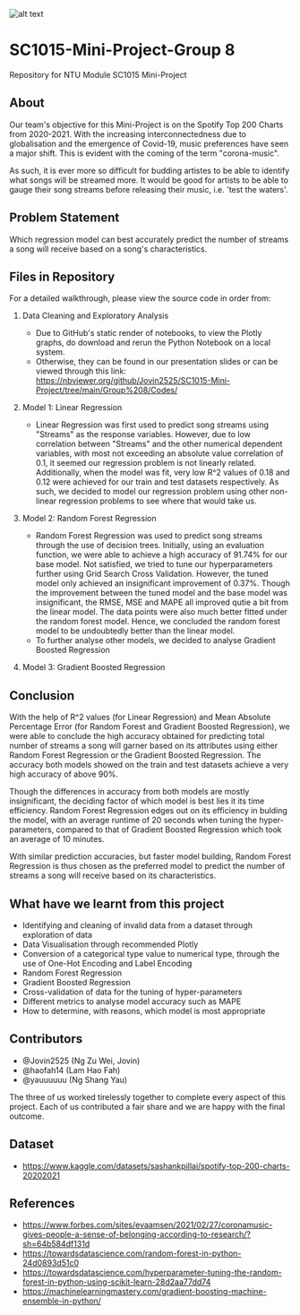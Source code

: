 ![alt text](https://storage.googleapis.com/pr-newsroom-wp/1/2020/03/Header.png)

# SC1015-Mini-Project-Group 8
Repository for NTU Module SC1015 Mini-Project

## About
Our team's objective for this Mini-Project is on the Spotify Top 200 Charts from 2020-2021. With the increasing interconnectedness due to globalisation and the emergence of Covid-19, music preferences have seen a major shift. This is evident with the coming of the term "corona-music". 

As such, it is ever more so difficult for budding artistes to be able to identify what songs will be streamed more. It would be good for artists to be able to gauge their song streams before releasing their music, i.e. 'test the waters'.

## Problem Statement
Which regression model can best accurately predict the number of streams a song will receive based on a song's characteristics.

## Files in Repository
For a  detailed walkthrough, please view the source code in order from:
1. Data Cleaning and Exploratory Analysis

   - Due to GitHub's static render of notebooks, to view the Plotly graphs, do download and rerun the Python Notebook on a local system. 
   - Otherwise, they can be found in our presentation slides or can be viewed through this link: https://nbviewer.org/github/Jovin2525/SC1015-Mini-Project/tree/main/Group%208/Codes/
   
2. Model 1: Linear Regression

   - Linear Regression was first used to predict song streams using "Streams" as the response variables. However, due to low correlation between "Streams" and the other numerical dependent variables, with most not exceeding an absolute value correlation of 0.1, it seemed our regression problem is not linearly related. Additionally, when the model was fit, very low R^2 values of 0.18 and 0.12 were achieved for our train and test datasets respectively. As such, we decided to model our regression problem using other non-linear regression problems to see where that would take us.

3. Model 2: Random Forest Regression
   - Random Forest Regression was used to predict song streams through the use of decision trees. Initially, using an evaluation function,  we were able to achieve a high accuracy of 91.74% for our base model. Not satisfied, we tried to tune our hyperparameters further using Grid Search Cross Validation. However, the tuned model only achieved an insignificant improvement of 0.37%. Though the improvement between the tuned model and the base model was insignificant, the RMSE, MSE and MAPE all improved qutie a bit from the linear model. The data points were also much better fitted under the random forest model. Hence, we concluded the random forest model to be undoubtedly better than the linear model. 
   - To further analyse other models, we decided to analyse Gradient Boosted Regression
   
4. Model 3: Gradient Boosted Regression

## Conclusion
With the help of R^2 values (for Linear Regression) and Mean Absolute Percentage Error (for Random Forest and Gradient Boosted Regression), we were able to conclude the high accuracy obtained for predicting total number of streams a song will garner based on its attributes using either Random Forest Regression or the Gradient Boosted Regression. The accuracy both models showed on the train and test datasets achieve a very high accuracy of above 90%. 

Though the differences in accuracy from both models are mostly insignificant, the deciding factor of which model is best lies it its time efficiency. Random Forest Regression edges out on its efficiency in bulding the model, with an average runtime of 20 seconds when tuning the hyper-parameters, compared to that of Gradient Boosted Regression which took an average of 10 minutes.

With similar prediction accuracies, but faster model building, Random Forest Regression is thus chosen as the preferred model to predict the number of streams a song will receive based on its characteristics.

## What have we learnt from this project
- Identifying and cleaning of invalid data from a dataset through exploration of data
- Data Visualisation through recommended Plotly
- Conversion of a categorical type value to numerical type, through the use of One-Hot Encoding and Label Encoding
- Random Forest Regression
- Gradient Boosted Regression
- Cross-validation of data for the tuning of hyper-parameters
- Different metrics to analyse model accuracy such as MAPE
- How to determine, with reasons, which model is most appropriate

## Contributors
- @Jovin2525 (Ng Zu Wei, Jovin) 
- @haofah14 (Lam Hao Fah) 
- @yauuuuuu (Ng Shang Yau) 

The three of us worked tirelessly together to complete every aspect of this project. Each of us contributed a fair share and we are happy with the final outcome.

## Dataset 
- https://www.kaggle.com/datasets/sashankpillai/spotify-top-200-charts-20202021

## References
- https://www.forbes.com/sites/evaamsen/2021/02/27/coronamusic-gives-people-a-sense-of-belonging-according-to-research/?sh=64b584df131d
- https://towardsdatascience.com/random-forest-in-python-24d0893d51c0
- https://towardsdatascience.com/hyperparameter-tuning-the-random-forest-in-python-using-scikit-learn-28d2aa77dd74
- https://machinelearningmastery.com/gradient-boosting-machine-ensemble-in-python/

